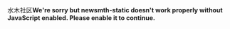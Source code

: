 水木社区**We're sorry but newsmth-static doesn't work properly without JavaScript enabled. Please enable it to continue.**